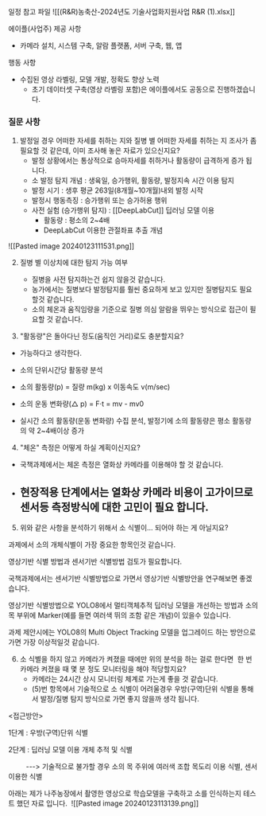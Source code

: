 일정 참고 파일
![[(R&R)농축산-2024년도 기술사업화지원사업 R&R (1).xlsx]]

에이플(사업주) 제공 사항
- 카메라 설치, 시스템 구축, 알람 플랫폼, 서버 구축, 웹, 앱

행동 사항
- 수집된 영상 라벨링, 모델 개발, 정확도 향상 노력
	- 초기 데이터셋 구축(영상 라벨링 포함)은 에이플에서도 공동으로 진행하겠습니다. 

### 질문 사항
1. 발정일 경우 어떠한 자세를 취하는 지와 질병 별 어떠한 자세를 취하는 지 조사가 좀 필요할 것 같은데, 이미 조사해 놓은 자료가 있으신지요? 
	- 발정 상황에서는 통상적으로 승마자세를 취하거나 활동량이 급격하게 증가 됩니다. 
	- 소 발정 탐지 개념 : 생육일, 승가행위, 활동량, 발정지속 시간 이용 탐지 
	* 발정 시기 : 생후 평균 263일(8개월~10개월)내외 발정 시작 
	* 발정시 행동측징 : 승가행위 또는 승가허용 행위 
	- 사전 실험 (승가행위 탐지) : [[DeepLabCut]] 딥러닝 모델 이용 
		- 활동량 : 평소의 2~4배
		* DeepLabCut 이용한 관절좌표 추출 개념 

![[Pasted image 20240123111531.png]]

2. 질병 별 이상치에 대한 탐지 가능 여부
	- 질병을 사전 탐지하는건 쉽지 않을것 같습니다. 
	- 농가에서는 질병보다 발정탐지를 훨씬 중요하게 보고 있지만 질병탐지도 필요할것 같습니다. 
	- 소의 체온과 움직임량을 기준으로 질병 의심 알람을 뛰우는 방식으로 접근이 필요할 것 같습니다. 

  

3. "활동량"은 돌아다닌 정도(움직인 거리)로도 충분할지요?

- 가능하다고 생각한다.

- 소의 단위시간당 활동량 분석   
- 소의 활동량(p) = 질량 m(kg) x 이동속도 v(m/sec)   
- 소의 운동 변화량(△ p) = F·t = mv - mv0  
- 실시간 소의 활동량(운동 변화량) 수집 분석, 발정기에 소의 활동량은 평소 활동량의 약 2~4배이상 증가 

  

4. "체온" 측정은 어떻게 하실 계획이신지요?  

- 국책과제에서는 체온 측정은 열화상 카메라를 이용해야 할 것 같습니다. 
- 현장적용 단계에서는 열화상 카메라 비용이 고가이므로 센서등 측정방식에 대한 고민이 필요 합니다. 
	- 
  

5. 위와 같은 사항을 분석하기 위해서 소 식별이... 되어야 하는 게 아닐지요?

과제에서 소의 개체식별이 가장 중요한 항목인것 같습니다. 

영상기반 식별 방법과 센서기반 식별방법 검토가 필요합니다. 

국책과제에서는 센서기반 식별방법으로 가면서 영상기반 식별방안을 연구해보면 좋겠습니다. 

영상기반 식별방법으로 YOLO8에서 멀티객체추적 딥러닝 모델을 개선하는 방법과 소의 목 부위에 Marker(예를 들면 여러색 뛰의 조함 같은 개념)이 있을수 있습니다. 

과제 제안시에는 YOLO8의 Multi Object Tracking 모델을 업그레이드 하는 방안으로 가면 가장 이상적일것 같습니다. 

  

6. 소 식별을 하지 않고 카메라가 켜졌을 때에만 위의 분석을 하는 걸로 한다면  한 번 카메라 켜졌을 때 몇 분 정도 모니터링을 해야 적당할지요?
	- 카메라는 24시간 상시 모니터링 체계로 가는게 좋을 것 같습니다. 
	- (5)번 항목에서 기술적으로 소 식별이 어려울경우 우방(구역)단위 식별을 통해서 발정/질병 탐지 방식으로 가면 좋지 않을까 생각 됩니다. 

  

<접근방안>

1단계 : 우방(구역)단위 식별 

2단계 : 딥러닝 모델 이용 개체 추적 및 식별 

         ---> 기술적으로 불가할 경우 소의 목 주위에 여러색 조합 목도리 이용 식별, 센서이용한 식별

  

  

아래는 제가 나주농장에서 촬영한 영상으로 학습모델을 구축하고 소를 인식하는지 테스트 했던 자료 입니다. 
![[Pasted image 20240123113139.png]]